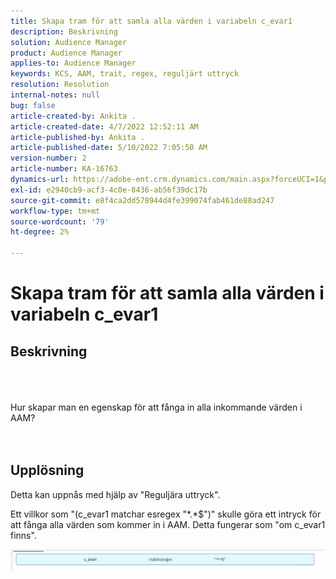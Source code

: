 ```yaml
---
title: Skapa tram för att samla alla värden i variabeln c_evar1
description: Beskrivning
solution: Audience Manager
product: Audience Manager
applies-to: Audience Manager
keywords: KCS, AAM, trait, regex, reguljärt uttryck
resolution: Resolution
internal-notes: null
bug: false
article-created-by: Ankita .
article-created-date: 4/7/2022 12:52:11 AM
article-published-by: Ankita .
article-published-date: 5/10/2022 7:05:50 AM
version-number: 2
article-number: KA-16763
dynamics-url: https://adobe-ent.crm.dynamics.com/main.aspx?forceUCI=1&pagetype=entityrecord&etn=knowledgearticle&id=da96daf3-0cb6-ec11-983f-000d3a5d0d94
exl-id: e2940cb9-acf3-4c0e-8436-ab56f39dc17b
source-git-commit: e8f4ca2dd578944d4fe399074fab461de88ad247
workflow-type: tm+mt
source-wordcount: '79'
ht-degree: 2%

---
```


# Skapa tram för att samla alla värden i variabeln c_evar1

## Beskrivning

<br><br><br>Hur skapar man en egenskap för att fånga in alla inkommande värden i AAM?<br><br><br>

## Upplösning


Detta kan uppnås med hjälp av &quot;Reguljära uttryck&quot;.

Ett villkor som &quot;(c_evar1 matchar esregex &quot;\*.\*$&quot;)&quot; skulle göra ett intryck för att fånga alla värden som kommer in i AAM. Detta fungerar som &quot;om c_evar1 finns&quot;.



![](assets/1b1452cb-a86b-eb11-a812-00224803aaf7.png)
